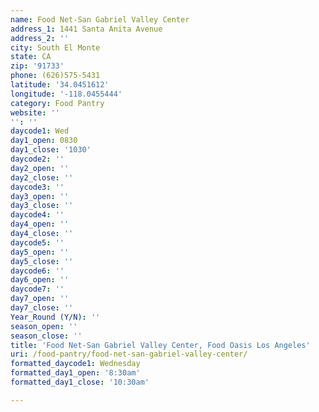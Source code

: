 ```yaml
---
name: Food Net-San Gabriel Valley Center
address_1: 1441 Santa Anita Avenue
address_2: ''
city: South El Monte
state: CA
zip: '91733'
phone: (626)575-5431
latitude: '34.0451612'
longitude: '-118.0455444'
category: Food Pantry
website: ''
'': ''
daycode1: Wed
day1_open: 0830
day1_close: '1030'
daycode2: ''
day2_open: ''
day2_close: ''
daycode3: ''
day3_open: ''
day3_close: ''
daycode4: ''
day4_open: ''
day4_close: ''
daycode5: ''
day5_open: ''
day5_close: ''
daycode6: ''
day6_open: ''
daycode7: ''
day7_open: ''
day7_close: ''
Year_Round (Y/N): ''
season_open: ''
season_close: ''
title: 'Food Net-San Gabriel Valley Center, Food Oasis Los Angeles'
uri: /food-pantry/food-net-san-gabriel-valley-center/
formatted_daycode1: Wednesday
formatted_day1_open: '8:30am'
formatted_day1_close: '10:30am'

---
```

